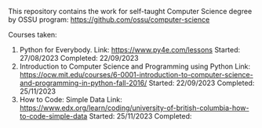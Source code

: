 This repository contains the work for self-taught Computer Science degree by OSSU program:
https://github.com/ossu/computer-science

Courses taken:
1. Python for Everybody.
   Link: https://www.py4e.com/lessons
   Started: 27/08/2023
   Completed: 22/09/2023
2. Introduction to Computer Science and Programming using Python
   Link: https://ocw.mit.edu/courses/6-0001-introduction-to-computer-science-and-programming-in-python-fall-2016/
   Started: 22/09/2023
   Completed: 25/11/2023
3. How to Code: Simple Data
   Link: https://www.edx.org/learn/coding/university-of-british-columbia-how-to-code-simple-data
   Started: 25/11/2023
   Completed: